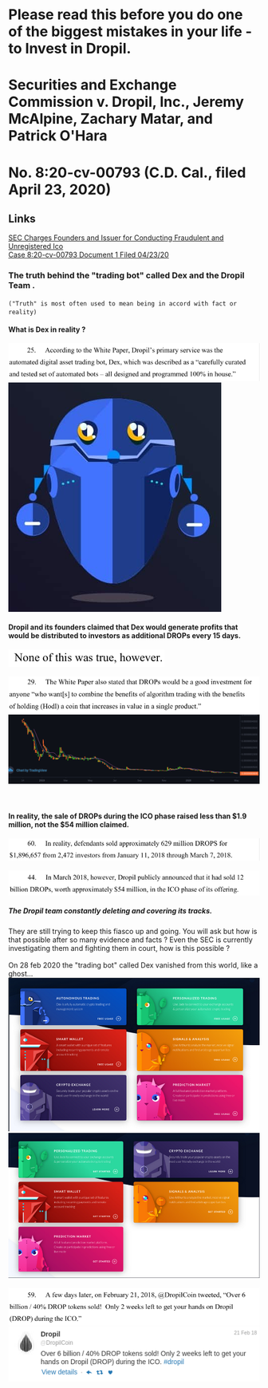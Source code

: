 # Please read this before you do one of the biggest mistakes in your life - to **Invest in Dropil**.

# Securities and Exchange Commission v. Dropil, Inc., Jeremy McAlpine, Zachary Matar, and Patrick O'Hara

# No. 8:20-cv-00793 (C.D. Cal., filed April 23, 2020)

## Links

[SEC Charges Founders and Issuer for Conducting Fraudulent and Unregistered Ico](https://www.sec.gov/litigation/litreleases/2020/lr24804.htm)<br>
[Case 8:20-cv-00793 Document 1 Filed 04/23/20](https://www.sec.gov/litigation/complaints/2020/comp24804.pdf)

### The truth behind the "trading bot" called Dex and the **Dropil Team** .<br>

`("Truth" is most often used to mean being in accord with fact or reality)`

#### What is Dex in reality ?

![](assets/README-450ec01a.png)<br>
![](assets/README-10ba05ef.png)<br>

#### Dropil and its founders claimed that Dex would generate profits that would be distributed to investors as additional DROPs every 15 days.<br>

![](assets/README-163b669d.png)<br><br>
![](assets/README-e932bbc6.png)<br>
![](assets/README-398fc2d8.png)<br>
<br><br>

#### In reality, the sale of DROPs during the ICO phase raised less than $1.9 million, not the $54 million claimed.<br>

![](assets/README-92feb876.png)<br><br>
![](assets/README-73b0c63d.png)

##### The Dropil team constantly deleting and covering its tracks.<br>

They are still trying to keep this fiasco up and going. You will ask but how is that possible after so many evidence and facts ? Even the SEC is currently investigating them and fighting them in court, how is this possible ?<br><br>
On 28 feb 2020 the "trading bot" called Dex vanished from this world, like a ghost...<br>
![](assets/README-816c37a0.png) <!-- .element height="10%" width="10%" --> ![](assets/README-29f820cb.png) <!-- .element height="10%" width="10%" --><br><br>
![](assets/README-80484386.png) ![](assets/README-ab89da7d.png)<br>
